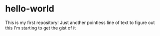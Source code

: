 # hello-world
This is my first repository!
Just another pointless line of text to figure out this
I'm starting to get the gist of it
